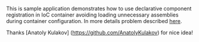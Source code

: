 This is sample application demonstrates how to use declarative component registration in IoC container
avoiding loading unnecessary assemblies during container configuration.
In more details problem described [here](http://dmitry-naumov.blogspot.ru/2015/02/declarative-ioc-container-configuration.html).

Thanks [Anatoly Kulakov] (https://github.com/AnatolyKulakov) for nice idea!
